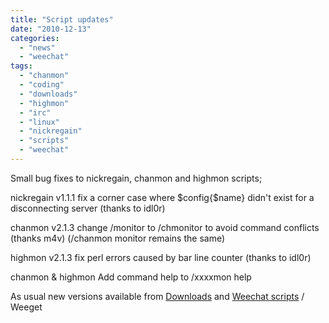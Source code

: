 ```yaml
---
title: "Script updates"
date: "2010-12-13"
categories: 
  - "news"
  - "weechat"
tags: 
  - "chanmon"
  - "coding"
  - "downloads"
  - "highmon"
  - "irc"
  - "linux"
  - "nickregain"
  - "scripts"
  - "weechat"
---
```


Small bug fixes to nickregain, chanmon and highmon scripts;

nickregain v1.1.1 fix a corner case where $config{$name} didn't exist for a disconnecting server (thanks to idl0r)

chanmon v2.1.3 change /monitor to /chmonitor to avoid command conflicts (thanks m4v) (/chanmon monitor remains the same)

highmon v2.1.3 fix perl errors caused by bar line counter (thanks to idl0r)

chanmon & highmon Add command help to /xxxxmon help

As usual new versions available from [Downloads](/downloads/) and [Weechat scripts](http://www.weechat.org/scripts/) / Weeget
